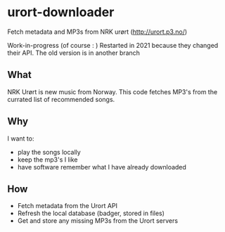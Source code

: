 # urort-downloader
Fetch metadata and MP3s from NRK urørt (http://urort.p3.no/)

Work-in-progress (of course : )
Restarted in 2021 because they changed their API. The old version is in another branch

## What
NRK Urørt is new music from Norway. This code fetches MP3's from the currated list of recommended songs. 

## Why
I want to:
 - play the songs locally
 - keep the mp3's I like
 - have software remember what I have already downloaded


## How
 - Fetch metadata from the Urort API
 - Refresh the local database (badger, stored in files)
 - Get and store any missing MP3s from the Urort servers
